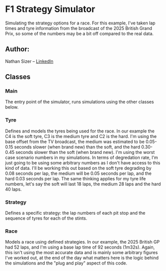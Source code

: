 # F1 Strategy Simulator

Simulating the strategy options for a race. For this example, I've taken lap times and tyre information from the broadcast of the 2025 British Grand Prix, so some of the numbers may be a bit off compared to the real data. 

## Author:
Nathan Sizer – [LinkedIn](https://www.linkedin.com/in/nathan-sizer)

## Classes

### Main

The entry point of the simulator, runs simulations using the other classes below.

### Tyre

Defines and models the tyres being used for the race. In our example the C4 is the soft tyre, C3 is the medium tyre and C2 is the hard. I'm using the base offset from the TV broadcast, the medium was estimated to be 0.05-0.15 seconds slower (when brand new) than the soft, and the hard 0.30-0.45 seconds slower than the soft (when brand new). I'm using the worst case scenario numbers in my simulations. In terms of degredation rate, I'm just going to be using some arbitrary numbers as I don't have access to this kind of data. I'll be working this out based on the soft tyre degrading by 0.08 seconds per lap, the medium will be 0.05 seconds per lap, and the hard 0.03 seconds per lap. The same thinking applies for my tyre life numbers, let's say the soft will last 18 laps, the medium 28 laps and the hard 40 laps.

### Strategy

Defines a specific strategy: the lap numbers of each pit stop and the sequence of tyres for each of the stints.

### Race

Models a race using defined strategies. In our example, the 2025 British GP had 52 laps, and I'm using a base lap time of 92 seconds (1m32s). Again, this isn't using the most accurate data and is mainly some arbitrary figures I've worked out, at the end of the day what matters here is the logic behind the simulations and the "plug and play" aspect of this code.

 
